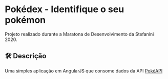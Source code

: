 # Pokédex - Identifique o seu pokémon

Projeto realizado durante a Maratona de Desenvolvimento da Stefanini 2020.

## 🛠️ Descrição

Uma simples aplicação em AngularJS que consome dados da API [PokéAPI](https://pokeapi.co/)
